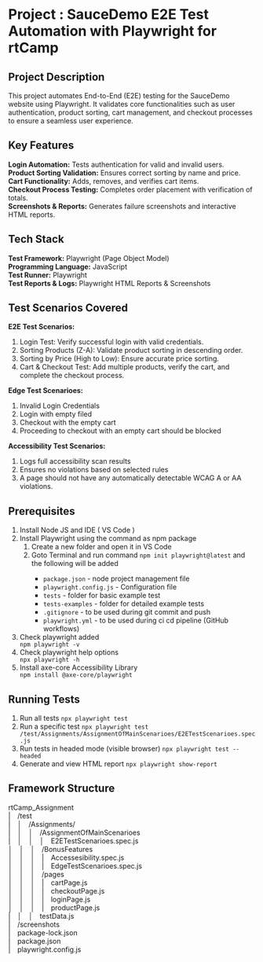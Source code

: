 # Project : SauceDemo E2E Test Automation with Playwright for rtCamp

## Project Description
This project automates End-to-End (E2E) testing for the SauceDemo website using Playwright. It validates core functionalities such as user authentication, product sorting, cart management, and checkout processes to ensure a seamless user experience.

## Key Features
**Login Automation:** Tests authentication for valid and invalid users.  
**Product Sorting Validation:** Ensures correct sorting by name and price.   
**Cart Functionality:** Adds, removes, and verifies cart items.  
**Checkout Process Testing:** Completes order placement with verification of totals.  
**Screenshots & Reports:** Generates failure screenshots and interactive HTML reports.  
  
## Tech Stack 
**Test Framework:** Playwright (Page Object Model)  
**Programming Language:** JavaScript  
**Test Runner:** Playwright  
**Test Reports & Logs:** Playwright HTML Reports & Screenshots  
  
## Test Scenarios Covered
**E2E Test Scenarios:**  
1. Login Test: Verify successful login with valid credentials.  
2. Sorting Products (Z-A): Validate product sorting in descending order.  
3. Sorting by Price (High to Low): Ensure accurate price sorting.  
4. Cart & Checkout Test: Add multiple products, verify the cart, and complete the checkout process.  

**Edge Test Scenarioes:**  
1. Invalid Login Credentials
2. Login with empty filed
3. Checkout with the empty cart
4. Proceeding to checkout with an empty cart should be blocked  

**Accessibility Test Scenarios:**  
1. Logs full accessibility scan results
2. Ensures no violations based on selected rules
3. A page should not have any automatically detectable WCAG A or AA violations.  

## Prerequisites
<ol>
  <li>Install Node JS and IDE ( VS Code )</li>
  <li>Install Playwright using the command as npm package  
    <ol>
      <li>Create a new folder and open it in VS Code</li>
      <li>Goto Terminal and run command  <code>npm init playwright@latest</code>  and the following will be added</li>
      <ul>
        <li><code>package.json</code> - node project management file</li>
        <li><code>playwright.config.js</code> - Configuration file</li>
        <li><code>tests</code> - folder for basic example test</li>
        <li><code>tests-examples</code> - folder for detailed example tests</li>
        <li><code>.gitignore</code> - to be used during git commit and push</li>
        <li><code>playwright.yml</code> - to be used during ci cd pipeline (GitHub workflows)</li>
      </ul>
    </ol>
  </li>
  <li>Check playwright added</li>
  <code>npm playwright -v</code>
  <li>Check playwright help options</li>
  <code>npx playwright -h</code>
  <li>Install axe-core Accessibility Library</li>
  <code>npm install @axe-core/playwright</code>
</ol>

## Running Tests
1. Run all tests
```npx playwright test```  
2. Run a specific test
   ```npx playwright test /test/Assignments/AssignmentOfMainScenarioes/E2ETestScenarioes.spec.js```
3. Run tests in headed mode (visible browser)
  ```npx playwright test --headed```
4. Generate and view HTML report
  ```npx playwright show-report```

## Framework Structure
rtCamp_Assignment  
|&emsp;/test  
|&emsp;│&emsp;/Assignments/  
|&emsp;│&emsp;│&emsp;/AssignmentOfMainScenarioes  
|&emsp;│&emsp;│&emsp;│&emsp;E2ETestScenarioes.spec.js  
│&emsp;│&emsp;│&emsp;/BonusFeatures  
│&emsp;│&emsp;│&emsp;|&emsp;Accessesibility.spec.js  
│&emsp;│&emsp;│&emsp;|&emsp;EdgeTestScenarioes.spec.js  
│&emsp;│&emsp;│&emsp;/pages  
│&emsp;│&emsp;│&emsp;|&emsp;cartPage.js  
│&emsp;│&emsp;│&emsp;|&emsp;checkoutPage.js  
│&emsp;│&emsp;│&emsp;|&emsp;loginPage.js  
│&emsp;│&emsp;│&emsp;|&emsp;productPage.js  
|&emsp;│&emsp;│&emsp;testData.js  
|&emsp;/screenshots  
|&emsp;package-lock.json  
|&emsp;package.json  
|&emsp;playwright.config.js  
